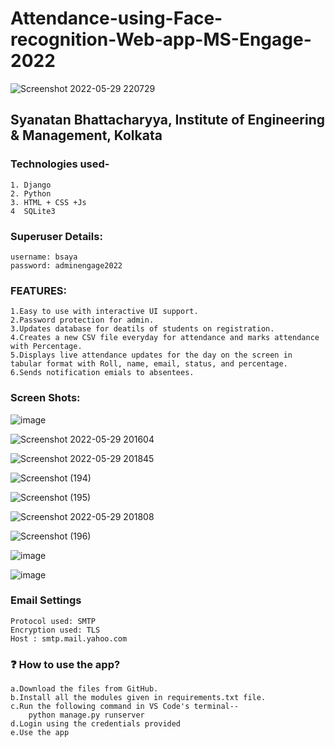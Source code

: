 # Attendance-using-Face-recognition-Web-app-MS-Engage-2022
![Screenshot 2022-05-29 220729](https://user-images.githubusercontent.com/76039263/170936089-2617db88-b8f7-4209-aa5a-0a5dd34770ec.jpg)


## Syanatan Bhattacharyya, Institute of Engineering & Management, Kolkata

### Technologies used-
    1. Django
    2. Python
    3. HTML + CSS +Js
    4  SQLite3
    
### Superuser Details:
    username: bsaya
    password: adminengage2022
    
### FEATURES:

    1.Easy to use with interactive UI support.
    2.Password protection for admin.
    3.Updates database for deatils of students on registration.
    4.Creates a new CSV file everyday for attendance and marks attendance with Percentage.
    5.Displays live attendance updates for the day on the screen in tabular format with Roll, name, email, status, and percentage.
    6.Sends notification emials to absentees.
    
### Screen Shots:

![image](https://user-images.githubusercontent.com/76039263/170934583-23f83231-011a-4b4c-9307-34674a2c79b0.png)

![Screenshot 2022-05-29 201604](https://user-images.githubusercontent.com/76039263/170934642-c3551035-27bc-4652-805c-842605560e9c.jpg)

![Screenshot 2022-05-29 201845](https://user-images.githubusercontent.com/76039263/170934725-2ef0aff8-01df-4e10-8c76-d4198ab005bb.jpg)

![Screenshot (194)](https://user-images.githubusercontent.com/76039263/170935456-078b9db5-1625-43e5-8677-e661c026c6dc.png)

![Screenshot (195)](https://user-images.githubusercontent.com/76039263/170935478-7345d34c-a832-4394-a1d2-534e61439c5b.png)

![Screenshot 2022-05-29 201808](https://user-images.githubusercontent.com/76039263/170934800-78ba208e-2a3d-4c10-8cba-62a80c30c466.jpg)

![Screenshot (196)](https://user-images.githubusercontent.com/76039263/170935707-2d3acc61-c0de-419a-addd-eda4ccf97538.png)

![image](https://user-images.githubusercontent.com/76039263/170935933-e76a4efd-49b9-46d2-a1db-2ac61022a00b.png)

![image](https://user-images.githubusercontent.com/76039263/170986476-60c5c630-1354-49e8-957e-ca0209296bab.png)


### Email Settings 
    Protocol used: SMTP
    Encryption used: TLS
    Host : smtp.mail.yahoo.com
    
### ❓ How to use the app?

    a.Download the files from GitHub.
    b.Install all the modules given in requirements.txt file.
    c.Run the following command in VS Code's terminal--
        python manage.py runserver
    d.Login using the credentials provided
    e.Use the app

